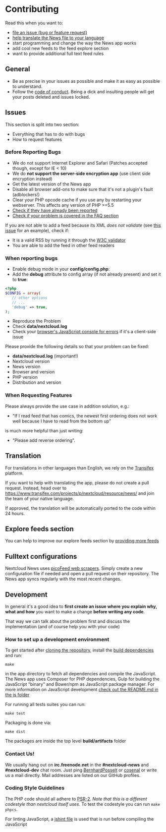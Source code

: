 # Contributing
Read this when you want to:

* [file an issue (bug or feature request)](#Issues)
* [help translate the News file to your language](#Translation)
* start programming and change the way the News app works
* add cool new feeds to the feed explore section
* want to provide additional full text feed rules

## General

* Be as precise in your issues as possible and make it as easy as possible to understand. 
* Follow the [code of conduct](https://nextcloud.com/code-of-conduct/). Being a dick and insulting people will get your posts deleted and issues locked.

## Issues
This section is split into two section:

* Everything that has to do with bugs
* How to request features

### Before Reporting Bugs

* We do not support Internet Explorer and Safari (Patches accepted though, except for IE < 10)
* We do **not support the server-side encryption app** (use client side encryption instead)
* Get the latest version of the News app
* Disable all browser add-ons to make sure that it's not a plugin's fault (adblockers!)
* Clear your PHP opcode cache if you use any by restarting your webserver. This affects any version of PHP >=5.5
* [Check if they have already been reported](https://github.com/nextcloud/news/issues?state=open)
* [Check if your problem is covered in the FAQ section](https://github.com/nextcloud/news#faq)

If you are not able to add a feed because its XML *does not validate* (see [this issue](https://github.com/nextcloud/news/issues/133) for an example),
check if:

* It is a valid RSS by running it through the [W3C validator](http://validator.w3.org/feed/)
* You are able to add the feed in other feed readers


### When reporting bugs

* Enable debug mode in your **config/config.php**:
 * Add the **debug** attribute to config array (if not already present) and set it to **true**:
 ```php
 <?php
 $CONFIG = array(
    // other options
    // ...
    'debug' => true,
 );
 ```

* Reproduce the Problem
* Check **data/nextcloud.log**
* Check your [browser's JavaScript console for errors](http://ggnome.com/wiki/Using_The_Browser_Error_Console) if it's a client-side issue

Please provide the following details so that your problem can be fixed:

* **data/nextcloud.log** (important!)
* Nextcloud version
* News version
* Browser and version
* PHP version
* Distribution and version

### When Requesting Features

Please always provide the use case in addition solution, e.g.:

* "If I read feed that has comics, the newest first ordering does not work well because I have to read from the bottom up"

is much more helpful than just writing:

* "Please add reverse ordering".


## Translation

For translations in other languages than English, we rely on the [Transifex](https://www.transifex.com/) platform.

If you want to help with translating the app, please do not create a pull request. Instead, head over to https://www.transifex.com/projects/p/nextcloud/resource/news/ and join the team of your native language.

If approved, the translation will be automatically ported to the code within 24 hours.


## Explore feeds section
You can help to improve our explore feeds section by [providing more feeds](https://github.com/nextcloud/news/tree/master/docs/explore)

## Fulltext configurations

Nextcloud News uses [picoFeed web scrapers](https://github.com/miniflux/picoFeed/blob/master/docs/grabber.markdown). Simply create a new configuration file if needed and open a pull request on their repository. The News app syncs regularly with the most recent changes.

## Development

In general it's a good idea to **first create an issue where you explain why, what and how** you want to make a change **before writing any code**.

That way we can talk about the problem first and discuss the implementation (and of course help you with your code)

### How to set up a development environment

To get started after [cloning the repository](https://github.com/nextcloud/news#installing-from-git-development-version), install the [build dependencies](https://github.com/nextcloud/news#development-dependencies) and run:

    make

in the app directory to fetch all dependencies and compile the JavaScript. The News app uses Composer for PHP dependencies, Gulp for building the JavaScript "binary" and Bower/npm as JavaScript package manager. For more information on JavaScript development [check out the README.md in the js folder](https://github.com/nextcloud/news/blob/master/js/README.md)

For running all tests suites you can run:

    make test

Packaging is done via:

    make dist

The packages are inside the top level **build/artifacts** folder

### Contact Us!

We usually hang out on **irc.freenode.net** in the **#nextcloud-news** and **#nextcloud-dev** chat room. Just ping [BernhardPosselt](https://github.com/BernhardPosselt/) or [cosenal](https://github.com/cosenal) or write us a mail directly. Mail addresses are listed on our GitHub profiles.


### Coding Style Guidelines

The PHP code should all adhere to [PSR-2](https://www.php-fig.org/psr/psr-2/).
*Note that this is a different codestyle than nextcloud itself uses.*
To test the codestyle you can run `make phpcs`.

For linting JavaScript, a [jshint file](https://github.com/nextcloud/news/blob/master/js/.jshintrc) is used that is run before compiling the JavaScript
